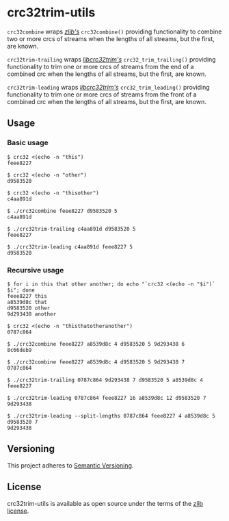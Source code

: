 # crc32trim-utils

`crc32combine` wraps _[zlib's](https://github.com/madler/zlib)_ `crc32combine()` providing functionality to combine two or more crcs of streams when the lengths of all streams, but the first, are known.

`crc32trim-trailing` wraps _[libcrc32trim's](https://github.com/werekraken/libcrc32trim)_ `crc32_trim_trailing()` providing functionality to trim one or more crcs of streams from the end of a combined crc when the lengths of all streams, but the first, are known.

`crc32trim-leading` wraps _[libcrc32trim's](https://github.com/werekraken/libcrc32trim)_ `crc32_trim_leading()` providing functionality to trim one or more crcs of streams from the front of a combined crc when the lengths of all streams, but the first, are known.

## Usage

### Basic usage

```
$ crc32 <(echo -n "this")
feee8227
```
```
$ crc32 <(echo -n "other")
d9583520
```
```
$ crc32 <(echo -n "thisother")
c4aa891d
```
```
$ ./crc32combine feee8227 d9583520 5
c4aa891d
```
```
$ ./crc32trim-trailing c4aa891d d9583520 5
feee8227
```
```
$ ./crc32trim-leading c4aa891d feee8227 5
d9583520
```

### Recursive usage

```
$ for i in this that other another; do echo "`crc32 <(echo -n "$i")` $i"; done
feee8227 this
a8539d8c that
d9583520 other
9d293438 another
```
```
$ crc32 <(echo -n "thisthatotheranother")
0787c864
```
```
$ ./crc32combine feee8227 a8539d8c 4 d9583520 5 9d293438 6
8c66deb9
```
```
$ ./crc32combine feee8227 a8539d8c 4 d9583520 5 9d293438 7
0787c864
```
```
$ ./crc32trim-trailing 0787c864 9d293438 7 d9583520 5 a8539d8c 4
feee8227
```
```
$ ./crc32trim-leading 0787c864 feee8227 16 a8539d8c 12 d9583520 7
9d293438
```
```
$ ./crc32trim-leading --split-lengths 0787c864 feee8227 4 a8539d8c 5 d9583520 7
9d293438
```

## Versioning

This project adheres to [Semantic Versioning](https://semver.org/spec/v2.0.0.html).

## License
crc32trim-utils is available as open source under the terms of the [zlib license](LICENSE).

